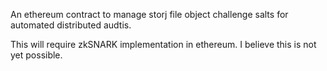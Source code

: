 An ethereum contract to manage storj file object challenge salts for automated distributed audtis.

This will require zkSNARK implementation in ethereum. I believe this is not yet possible.

